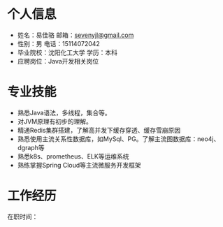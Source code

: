 # 个人信息

- 姓名：易佳骆					       邮箱：sevenyjl@gmail.com
- 性别：男    					           电话：15114072042
- 毕业院校：沈阳化工大学        学历：本科
- 应聘岗位：Java开发相关岗位

# 专业技能

- 熟悉Java语法，多线程，集合等。
- 对JVM原理有初步的理解。
- 精通Redis集群搭建，了解高并发下缓存穿透、缓存雪崩原因
- 熟悉使用主流关系性数据库，如MySql、PG。了解主流图数据库：neo4j、dgraph等
- 熟悉k8s、prometheus、ELK等运维系统
- 熟练掌握Spring Cloud等主流微服务开发框架

# 工作经历

在职时间：

